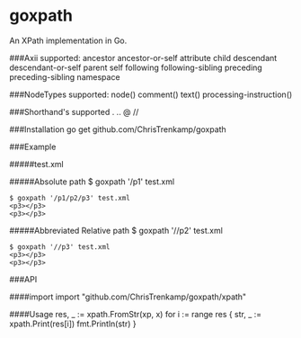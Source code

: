 # goxpath
An XPath implementation in Go.

###Axii supported:
    ancestor
    ancestor-or-self
    attribute
    child
    descendant
    descendant-or-self
    parent
    self
    following
    following-sibling
    preceding
    preceding-sibling
    namespace

###NodeTypes supported:
    node()
    comment()
    text()
    processing-instruction()

###Shorthand's supported
    .
    ..
    @
    //

###Installation
    go get github.com/ChrisTrenkamp/goxpath

###Example


#####test.xml
    <?xml version="1.0" encoding="UTF-8"?>
    <p1>
      <p2>
        <p3/>
      </p2>
      <p2>
        <p3/>
      </p2>
    </p1>

#####Absolute path
    $ goxpath '/p1' test.xml
    <p1>
      <p2>
        <p3></p3>
      </p2>
      <p2>
        <p3></p3>
      </p2>
    </p1>

    $ goxpath '/p1/p2/p3' test.xml
    <p3></p3>
    <p3></p3>

#####Abbreviated Relative path
    $ goxpath '//p2' test.xml
    <p2>
        <p3></p3>
      </p2>
    <p2>
        <p3></p3>
      </p2>

    $ goxpath '//p3' test.xml
    <p3></p3>
    <p3></p3>

###API

####import
    import "github.com/ChrisTrenkamp/goxpath/xpath"

####Usage
    res, _ := xpath.FromStr(xp, x)
    for i := range res {
        str, _ := xpath.Print(res[i])
        fmt.Println(str)
    }
